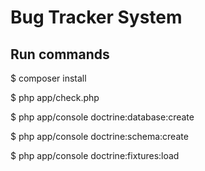 Bug Tracker System
========================

Run commands
--------------

$ composer install

$ php app/check.php

$ php app/console doctrine:database:create

$ php app/console doctrine:schema:create

$ php app/console doctrine:fixtures:load